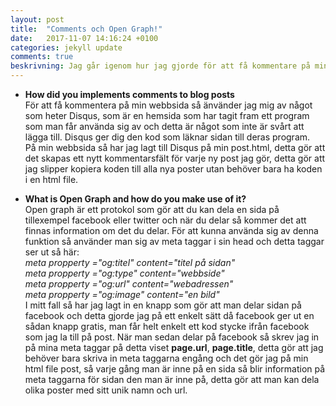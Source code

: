 ```yaml
---
layout: post
title:  "Comments och Open Graph!"
date:   2017-11-07 14:16:24 +0100
categories: jekyll update
comments: true
beskrivning: Jag går igenom hur jag gjorde för att få kommentare på min webbsida och prata lite om Open Graph!
---
```


* **How did you implements comments to blog posts**  
  För att få kommentera på min webbsida så änvänder jag mig av något som heter Disqus, som är en hemsida som har tagit fram ett program som man får använda sig av och detta är något som inte är svårt att lägga till. Disqus ger dig den kod som läknar sidan till deras program.  
  På min webbsida så har jag lagt till Disqus på min post.html, detta gör att det skapas ett nytt kommentarsfält för varje ny post jag gör, detta gör att jag slipper kopiera koden till alla nya poster utan behöver bara ha koden i en html file.

* **What is Open Graph and how do you make use of it?**  
  Open graph är ett protokol som gör att du kan dela en sida på tillexempel facebook eller twitter och när du delar så kommer det att finnas information om det du delar. För att kunna använda sig av denna funktion så använder man sig av meta taggar i sin head och detta taggar ser ut så här:  
  *meta propperty ="og:titel" content="titel på sidan"*   
  *meta propperty ="og:type" content="webbside"*  
  *meta propperty ="og:url" content="webadressen"*  
  *meta propperty ="og:image" content="en bild"*  
  I mitt fall så har jag lagt in en knapp som gör att man delar sidan på facebook och detta gjorde jag på ett enkelt sätt då facebook ger ut en sådan knapp gratis, man får helt enkelt ett kod stycke ifrån facebook som jag la till på post. När man sedan delar på facebook så skrev jag in på mina meta taggar på detta viset **page.url**, **page.title**, detta gör att jag behöver bara skriva in meta taggarna engång och det gör jag på min html file post, så varje gång man är inne på en sida så blir information på meta taggarna för sidan den man är inne på, detta gör att man kan dela olika poster med sitt unik namn och url.
 